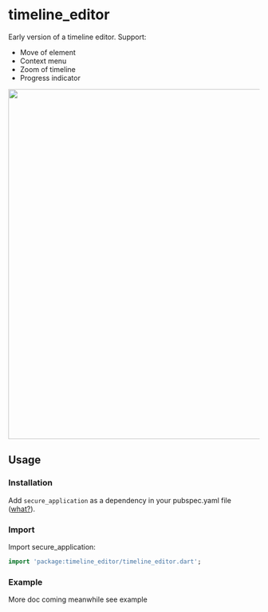 # timeline_editor

Early version of a timeline editor. Support:
* Move of element
* Context menu
* Zoom of timeline
* Progress indicator

<img src="https://raw.githubusercontent.com/neckaros/timeline_editor/master/example/demo.gif" height="700" />

## Usage

### Installation

Add `secure_application` as a dependency in your pubspec.yaml file ([what?](https://flutter.io/using-packages/)).

### Import

Import secure_application:
```dart
import 'package:timeline_editor/timeline_editor.dart';
```

### Example
More doc coming
meanwhile see example
